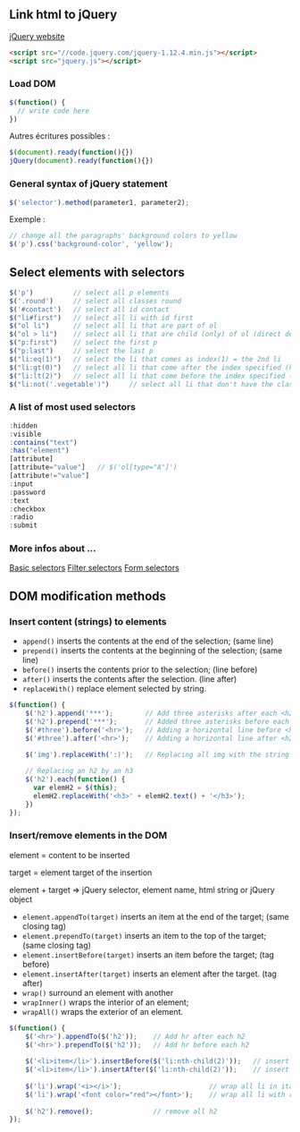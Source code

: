 ## Link html to jQuery
[jQuery website](https://jquery.com/download/)
```html
<script src="//code.jquery.com/jquery-1.12.4.min.js"></script>
<script src="jquery.js"></script>
````

### Load DOM
```javascript
$(function() {
  // write code here
})
```
Autres écritures possibles :
```javascript
$(document).ready(function(){})
jQuery(document).ready(function(){})
```

### General syntax of jQuery statement
```javascript
$('selector').method(parameter1, parameter2);
```
Exemple : 
```javascript
// change all the paragraphs' background colors to yellow
$('p').css('background-color', 'yellow');
```

## Select elements with selectors
```javascript
$('p')          // select all p elements
$('.round')     // select all classes round
$('#contact')   // select all id contact
$("li#first")   // select all li with id first
$("ol li")      // select all li that are part of ol
$("ol > li")    // select all li that are child (only) of ol (direct descendant)
$("p:first")    // select the first p
$("p:last")     // select the last p
$("li:eq(1)")   // select the li that comes as index(1) = the 2nd li
$("li:gt(0)")   // select all li that come after the index specified (here 0) = starting from the 2nd one
$("li:lt(2)")   // select all li that come before the index specified (here 2) = only the 1st and 2nd one
$("li:not('.vegetable')")     // select all li that don't have the class vegetable
```
### A list of most used selectors
```javascript
:hidden
:visible
:contains("text")
:has("element")
[attribute]
[attribute="value"]   // $('ol[type="A"]')
[attribute!="value"]
:input
:password
:text
:checkbox
:radio
:submit
```
### More infos about ...
[Basic selectors](https://api.jquery.com/category/selectors/hierarchy-selectors/)
[Filter selectors](https://api.jquery.com/category/selectors/basic-filter-selectors/)
[Form selectors](https://api.jquery.com/category/selectors/form-selectors/)


## DOM modification methods

### Insert content (strings) to elements
- ```append()``` inserts the contents at the end of the selection; (same line)
- ```prepend()``` inserts the contents at the beginning of the selection; (same line)
- ```before()``` inserts the contents prior to the selection; (line before)
- ```after()``` inserts the contents after the selection. (line after)
- ```replaceWith()``` replace element selected by string.

```javascript
$(function() {
    $('h2').append('***');        // Add three asterisks after each <h2>
    $('h2').prepend('***');       // Added three asterisks before each <h2>
    $('#three').before('<hr>');   // Adding a horizontal line before <h2> #three
    $('#three').after('<hr>');    // Adding a horizontal line after <h2> #three
    
    $('img').replaceWith(':)');   // Replacing all img with the string :)

    // Replacing an h2 by an h3
    $('h2').each(function() {
      var elemH2 = $(this);
      elemH2.replaceWith('<h3>' + elemH2.text() + '</h3>');
    })
});
```

### Insert/remove elements in the DOM
element = content to be inserted

target = element target of the insertion

element + target => jQuery selector, element name, html string or jQuery object

- ```element.appendTo(target)``` inserts an item at the end of the target; (same closing tag)
- ```element.prependTo(target)``` inserts an item to the top of the target; (same closing tag)
- ```element.insertBefore(target)``` inserts an item before the target; (tag before)
- ```element.insertAfter(target)``` inserts an element after the target. (tag after)
- ```wrap()``` surround an element with another
- ```wrapInner()``` wraps the interior of an element;
- ```wrapAll()``` wraps the exterior of an element.

```javascript
$(function() {
    $('<hr>').appendTo($('h2'));    // Add hr after each h2
    $('<hr>').prependTo($('h2'));   // Add hr before each h2
    
    $('<li>item</li>').insertBefore($('li:nth-child(2)'));   // insert list item before 2nd list item
    $('<li>item</li>').insertAfter($('li:nth-child(2)'));    // insert list item after 2nd list item
    
    $('li').wrap('<i></i>');                      // wrap all li in italic
    $('li').wrap('<font color="red"></font>');    // wrap all li with red font color
    
    $('h2').remove();               // remove all h2
});
```
